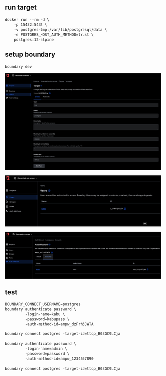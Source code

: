 ## run target
```
docker run --rm -d \
    -p 15432:5432 \
    -v postgres-tmp:/var/lib/postgresql/data \
    -e POSTGRES_HOST_AUTH_METHOD=trust \
    postgres:12-alpine
``` 

## setup boundary

```shell script
boundary dev
```

![](img/target.png)

![](img/users.png)

![](img/auth.png)

## test
```shell script
BOUNDARY_CONNECT_USERNAME=postgres
boundary authenticate password \
         -login-name=kabu \
         -password=kabupass \
         -auth-method-id=ampw_dzFrh3JWTA

boundary connect postgres -target-id=ttcp_B03GC9LCja

boundary authenticate password \
         -login-name=admin \
         -password=password \
         -auth-method-id=ampw_1234567890

boundary connect postgres -target-id=ttcp_B03GC9LCja
```